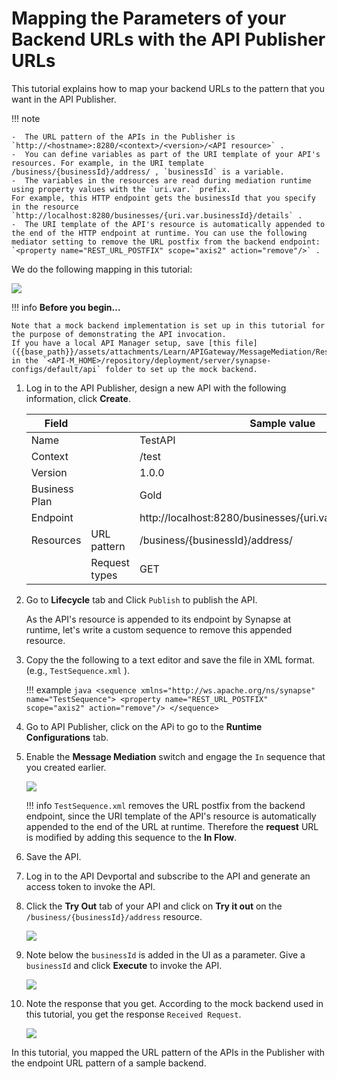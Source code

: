 # Mapping the Parameters of your Backend URLs with the API Publisher URLs

This tutorial explains how to map your backend URLs to the pattern that you want in the API Publisher.   

!!! note

    -  The URL pattern of the APIs in the Publisher is `http://<hostname>:8280/<context>/<version>/<API resource>` .
    -  You can define variables as part of the URI template of your API's resources. For example, in the URI template /business/{businessId}/address/ , `businessId` is a variable.
    -  The variables in the resources are read during mediation runtime using property values with the `uri.var.` prefix. 
    For example, this HTTP endpoint gets the businessId that you specify in the resource `http://localhost:8280/businesses/{uri.var.businessId}/details` .
    -  The URI template of the API's resource is automatically appended to the end of the HTTP endpoint at runtime. You can use the following mediator setting to remove the URL postfix from the backend endpoint:   
    `<property name="REST_URL_POSTFIX" scope="axis2" action="remove"/>` .

We do the following mapping in this tutorial:

![]({{base_path}}/assets/img/Learn/APIGateway/MessageMediation/url-mapping.png)

!!! info
    **Before you begin...** 
    
    Note that a mock backend implementation is set up in this tutorial for the purpose of demonstrating the API invocation. 
    If you have a local API Manager setup, save [this file]({{base_path}}/assets/attachments/Learn/APIGateway/MessageMediation/Response_API.xml) in the `<API-M_HOME>/repository/deployment/server/synapse-configs/default/api` folder to set up the mock backend.

1.  Log in to the API Publisher, design a new API with the following information, click **Create**.

    | Field         |               |   Sample value                                                  |
    |---------------|---------------|-----------------------------------------------------------------|
    | Name          |               |   TestAPI                                                       |
    | Context       |               |   /test                                                         |
    | Version       |               |   1.0.0                                                         |
    | Business Plan |               |   Gold                                                          |
    | Endpoint      |               |   http://localhost:8280/businesses/{uri.var.businessId}/details |
    | Resources     |  URL pattern  |   /business/{businessId}/address/                               |
    |               |  Request types|   GET                                                           |    

3.  Go to **Lifecycle** tab and Click `Publish` to publish the API.

    As the API's resource is appended to its endpoint by Synapse at runtime, let's write a custom sequence to remove this appended resource.

4.  Copy the the following to a text editor and save the file in XML format.  
    (e.g., `TestSequence.xml` ).

    !!! example
        ``` java
        <sequence xmlns="http://ws.apache.org/ns/synapse" name="TestSequence">
            <property name="REST_URL_POSTFIX" scope="axis2" action="remove"/>
        </sequence>
        ```

5.  Go to API Publisher, click on the APi to go to the **Runtime Configurations** tab.

6.  Enable the **Message Mediation**  switch and engage the `In` sequence that you created earlier.  

    ![]({{base_path}}/assets/img/Learn/APIGateway/MessageMediation/upload-test-seq.png)

    !!! info
        `TestSequence.xml` removes the URL postfix from the backend endpoint, since the URI template of the API's resource is automatically appended to the end of the URL at runtime. Therefore the **request** URL is modified by adding this sequence to the **In Flow**.


7.  Save the API.

8.  Log in to the API Devportal and subscribe to the API and generate an access token to invoke the API.
 
9.  Click the **Try Out** tab of your API and click on **Try it out** on the `/business/{businessId}/address` resource.  

    ![]({{base_path}}/assets/img/Learn/APIGateway/MessageMediation/test-api-try-out.png)

19. Note below the `businessId` is added in the UI as a parameter. Give a `businessId` and click **Execute** to invoke 
the API.  

    ![]({{base_path}}/assets/img/Learn/APIGateway/MessageMediation/test-api-tryout-execute.png)

20. Note the response that you get. According to the mock backend used in this tutorial, you get the response `Received Request`.  

    ![]({{base_path}}/assets/img/Learn/APIGateway/MessageMediation/test-api-resource.png)

In this tutorial, you mapped the URL pattern of the APIs in the Publisher with the endpoint URL pattern of a sample backend.
